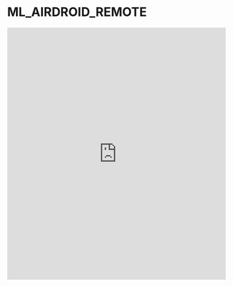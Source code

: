 # ML_AIRDROID_REMOTE

<p align="center">
<iframe src="https://www.linkedin.com/embed/feed/update/urn:li:ugcPost:6678377409189953536" height="581" width="504" frameborder="0" allowfullscreen="" title="Embedded post"></iframe>
</p>
